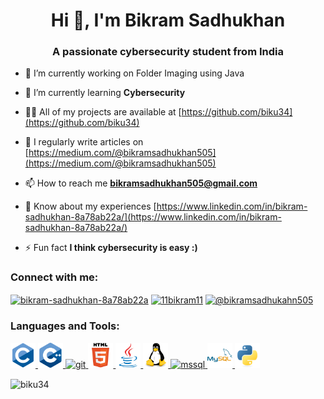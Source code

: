 <h1 align="center">Hi 👋, I'm Bikram Sadhukhan</h1>
<h3 align="center">A passionate cybersecurity student from India</h3>

- 🔭 I’m currently working on Folder Imaging using Java
  
- 🌱 I’m currently learning **Cybersecurity**

- 👨‍💻 All of my projects are available at [https://github.com/biku34](https://github.com/biku34)

- 📝 I regularly write articles on [https://medium.com/@bikramsadhukhan505](https://medium.com/@bikramsadhukhan505)

- 📫 How to reach me **bikramsadhukhan505@gmail.com**

- 📄 Know about my experiences [https://www.linkedin.com/in/bikram-sadhukhan-8a78ab22a/](https://www.linkedin.com/in/bikram-sadhukhan-8a78ab22a/)

- ⚡ Fun fact **I think cybersecurity is easy :)**

<h3 align="left">Connect with me:</h3>
<p align="left">
<a href="https://linkedin.com/in/bikram-sadhukhan-8a78ab22a" target="blank"><img align="center" src="https://raw.githubusercontent.com/rahuldkjain/github-profile-readme-generator/master/src/images/icons/Social/linked-in-alt.svg" alt="bikram-sadhukhan-8a78ab22a" height="30" width="40" /></a>
<a href="https://instagram.com/11bikram11" target="blank"><img align="center" src="https://raw.githubusercontent.com/rahuldkjain/github-profile-readme-generator/master/src/images/icons/Social/instagram.svg" alt="11bikram11" height="30" width="40" /></a>
<a href="https://medium.com/@bikramsadhukahn505" target="blank"><img align="center" src="https://raw.githubusercontent.com/rahuldkjain/github-profile-readme-generator/master/src/images/icons/Social/medium.svg" alt="@bikramsadhukahn505" height="30" width="40" /></a>
</p>

<h3 align="left">Languages and Tools:</h3>
<p align="left"> <a href="https://www.cprogramming.com/" target="_blank" rel="noreferrer"> <img src="https://raw.githubusercontent.com/devicons/devicon/master/icons/c/c-original.svg" alt="c" width="40" height="40"/> </a> <a href="https://www.w3schools.com/cpp/" target="_blank" rel="noreferrer"> <img src="https://raw.githubusercontent.com/devicons/devicon/master/icons/cplusplus/cplusplus-original.svg" alt="cplusplus" width="40" height="40"/> </a> <a href="https://git-scm.com/" target="_blank" rel="noreferrer"> <img src="https://www.vectorlogo.zone/logos/git-scm/git-scm-icon.svg" alt="git" width="40" height="40"/> </a> <a href="https://www.w3.org/html/" target="_blank" rel="noreferrer"> <img src="https://raw.githubusercontent.com/devicons/devicon/master/icons/html5/html5-original-wordmark.svg" alt="html5" width="40" height="40"/> </a> <a href="https://www.java.com" target="_blank" rel="noreferrer"> <img src="https://raw.githubusercontent.com/devicons/devicon/master/icons/java/java-original.svg" alt="java" width="40" height="40"/> </a> <a href="https://www.linux.org/" target="_blank" rel="noreferrer"> <img src="https://raw.githubusercontent.com/devicons/devicon/master/icons/linux/linux-original.svg" alt="linux" width="40" height="40"/> </a> <a href="https://www.microsoft.com/en-us/sql-server" target="_blank" rel="noreferrer"> <img src="https://www.svgrepo.com/show/303229/microsoft-sql-server-logo.svg" alt="mssql" width="40" height="40"/> </a> <a href="https://www.mysql.com/" target="_blank" rel="noreferrer"> <img src="https://raw.githubusercontent.com/devicons/devicon/master/icons/mysql/mysql-original-wordmark.svg" alt="mysql" width="40" height="40"/> </a> <a href="https://www.python.org" target="_blank" rel="noreferrer"> <img src="https://raw.githubusercontent.com/devicons/devicon/master/icons/python/python-original.svg" alt="python" width="40" height="40"/> </a> </p>

<p><img align="center" src="https://github-readme-stats.vercel.app/api/top-langs?username=biku34&show_icons=true&locale=en&layout=compact" alt="biku34" /></p>
